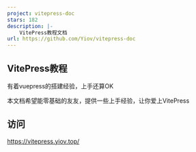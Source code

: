 ```yaml
---
project: vitepress-doc
stars: 182
description: |-
    VitePress教程文档
url: https://github.com/Yiov/vitepress-doc
---
```


## VitePress教程

有着vuepress的搭建经验，上手还算OK

本文档希望能零基础的友友，提供一些上手经验，让你爱上VitePress


## 访问

https://vitepress.yiov.top/

